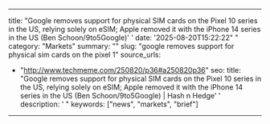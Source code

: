 ﻿---

title: "Google removes support for physical SIM cards on the Pixel 10 series in the US, relying solely on eSIM; Apple removed it with the iPhone 14 series in the US (Ben Schoon/9to5Google)''
date: '2025-08-20T15:22:22""
category: "Markets"
summary: ""
slug: "google removes support for physical sim cards on the pixel 1"
source_urls:
  - "http://www.techmeme.com/250820/p36#a250820p36"
seo:
  title: "Google removes support for physical SIM cards on the Pixel 10 series in the US, relying solely on eSIM; Apple removed it with the iPhone 14 series in the US (Ben Schoon/9to5Google) | Hash n Hedge''
  description: '"
  keywords: ["news", "markets", "brief"]

---

